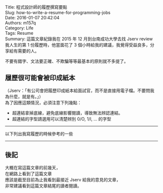 Title: 程式設計師的履歷撰寫要點  
Slug: how-to-write-a-resume-for-programming-jobs  
Date: 2016-01-07 20:42:04  
Authors: m157q  
Category: Life  
Tags: Resume  
Summary: 這篇文章紀錄我在 2015 年 12 月到台南成功大學去找 Jserv review 我人生的第 1 份履歷時，他當面花了 3 個小時給我的建議，我覺得受益良多，分享給有需要的人。  
  
  
不要有錯字、文法要正確、不欺騙等等最基本的原則就不多提了。  
  
## 履歷很可能會被印成紙本  
  
（Jserv：「有公司會把履歷印成紙本給面試官，而不是直接用電子檔。不要問我為什麼，就是有。」）  
為了因應這類情況，必須注意下列幾點：  
  
+ 超連結拿掉底線，避免底線影響閱讀，導致無法辨認連結。  
+ 超連結的字型請選用可以清楚辨別 0/O, 1/l, ... 的字型  
  
---  
  
以下列出我寫履歷的時候參考的一些  
  
  
---  
  
## 後記  
  
大概在寫這篇文章的前幾天，  
在網路上看到了這篇文章  
應該是截至目前為止我看到最接近 Jserv 給我的意見的文章，  
非常建議看到這篇文章結尾的讀者閱讀。  
